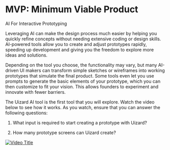 # MVP: Minimum Viable Product

AI For Interactive Prototyping

Leveraging AI can make the design process much easier by helping you quickly refine concepts without needing extensive coding or design skills. AI-powered tools allow you to create and adjust prototypes rapidly, speeding up development and giving you the freedom to explore more ideas and solutions.

Depending on the tool you choose, the functionality may vary, but many AI-driven UI makers can transform simple sketches or wireframes into working prototypes that simulate the final product. Some tools even let you use prompts to generate the basic elements of your prototype, which you can then customize to fit your vision. This allows founders to experiment and innovate with fewer barriers.

The Uizard AI tool is the first tool that you will explore. Watch the video below to see how it works. As you watch, ensure that you can answer the following questions:

1. What input is required to start creating a prototype with Uizard?

2. How many prototype screens can Uizard create?

[![Video Title](https://img.youtube.com/vi/PjcP0eXyQQ0/0.jpg)](https://youtu.be/PjcP0eXyQQ0)
